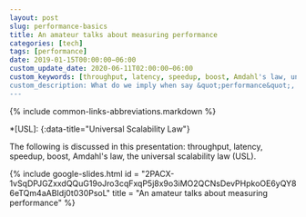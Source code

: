 ```yaml
---
layout: post
slug: performance-basics
title: An amateur talks about measuring performance
categories: [tech]
tags: [performance]
date: 2019-01-15T00:00:00−06:00
custom_update_date: 2020-06-11T02:00:00−06:00
custom_keywords: [throughput, latency, speedup, boost, Amdahl's law, universal scalability law, USL]
custom_description: What do we imply when say &quot;performance&quot;, and how to measure it?
---
```

{% include common-links-abbreviations.markdown %}

*[USL]:
{:data-title="Universal Scalability Law"}

The following is discussed in this presentation: throughput, latency, speedup, boost, Amdahl's law, the universal scalability law (USL).

{% include google-slides.html id = "2PACX-1vSqDPJGZxxdQQuG19oJro3cqFxqP5j8x9o3iMO2QCNsDevPHpkoOE6yQY86eTQm4aABIdj0t030PsoL" title = "An amateur talks about measuring performance" %}
